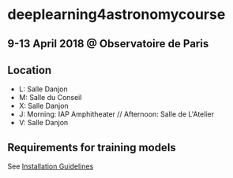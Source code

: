 # deeplearning4astronomycourse

## 9-13 April 2018 @ Observatoire de Paris

## Location
- L: Salle Danjon
- M: Salle du Conseil
- X: Salle Danjon
- J: Morning: IAP Amphitheater //
      Afternoon: Salle de L'Atelier 
- V: Salle Danjon      

## Requirements for training models
   See [Installation Guidelines](https://github.com/mhuertascompany/deeplearning4astronomy/wiki/Installation_Guidelines)   
